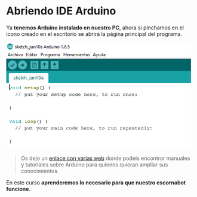 # Abriendo IDE Arduino

Ya **tenemos Arduino instalado en nuestro PC**, ahora si pinchamos en el icono creado en el escritorio se abrirá la página principal del programa.

![](/assets/07-instalar-e1528623114407.png)

>Os dejo un [enlace con varias web](https://pablorubma.cc/webs/) donde podeis encontrar manuales y tutoriales sobre Arduino para quienes quieran ampliar sus conocimientos.

En este curso **aprenderemos lo necesario para que nuestro escornabot funcione**.










